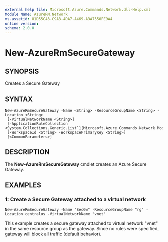 ```yaml
---
external help file: Microsoft.Azure.Commands.Network.dll-Help.xml
Module Name: AzureRM.Network
ms.assetid: 81D55C43-C9A3-4DA7-A469-A3A7550FE9A4
online version:
schema: 2.0.0
---
```


# New-AzureRmSecureGateway

## SYNOPSIS
Creates a Secure Gateway

## SYNTAX

```
New-AzureRmSecureGateway -Name <String> -ResourceGroupName <String> -Location <String>
 [-VirtualNetworkName <String>]
 [-ApplicationRuleCollection <System.Collections.Generic.List`1[Microsoft.Azure.Commands.Network.Models.PSSecureGatewayApplicationRuleCollection]>]
 [-WorkspaceId <String> -WorkspacePrimaryKey <String>]
 [<CommonParameters>]
```

## DESCRIPTION
The **New-AzureRmSecureGateway** cmdlet creates an Azure Secure Gateway.

## EXAMPLES

### 1:  Create a Secure Gateway attached to a virtual network
```
New-AzureRmSecureGateway -Name "SecGw" -ResourceGroupName "rg" -Location centralus -VirtualNetworkName "vnet"
```

This example creates a secure gateway attached to virtual network "vnet" in the same resource group as the gateway.
Since no rules were specified, gateway will block all traffic (default behavior).

